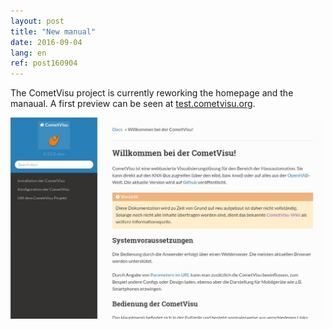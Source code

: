 ```yaml
---
layout: post
title: "New manual"
date: 2016-09-04
lang: en
ref: post160904
---
```


The CometVisu project is currently reworking the homepage and the manaual.
A first preview can be seen at [test.cometvisu.org](http://test.cometvisu.org/CometVisu/de/manual/).

![Handbuch](/media/manual.jpg)
